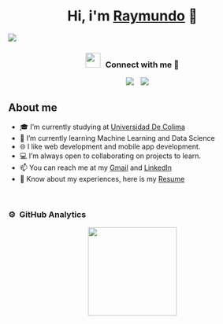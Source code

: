 <div align="center">
<h1 align="center">Hi, i'm <a href="https://www.linkedin.com/in/raymundo-ramirez-gomez-dev">Raymundo</a> 👋</h1>
</div>

<img src="https://i.imgur.com/5frtIn8.jpeg">

<h3 align="center" > <img src="https://media.giphy.com/media/iY8CRBdQXODJSCERIr/giphy.gif" width="30" height="30" style="margin-right: 10px;">Connect with me 🤝 </h3>

<div align="center" class="icons-social" style="margin-left: 10px;">
    <a style="margin-left: 10px;" target="_blank" href="https://www.linkedin.com/in/raymundo-ramirez-gomez-dev">
        <img src="https://img.icons8.com/doodle/40/000000/linkedin--v2.png"></a>

  <a style="margin-left: 10px;" target="_blank" href="https://www.instagram.com/its___ray___">
        <img src="https://img.icons8.com/doodle/40/000000/instagram-new--v2.png"></a>
</div>

## About me
- 🎓 I’m currently studying at [Universidad De Colima](https://www.ucol.mx)
- 🌱 I’m currently learning Machine Learning and Data Science
- 🌐 I like web development and mobile app development.
- 💻 I’m always open to collaborating on projects to learn.
- 📫 You can reach me at my <a href="mailto:rayrg02@gmail.com">Gmail</a> and [LinkedIn](https://www.linkedin.com/in/raymundo-ramirez-gomez-dev)
- 📄 Know about my experiences, here is my [Resume](proximamente)


<br>

### ⚙️ &nbsp;GitHub Analytics
<p align="center">
<a href="https://github.com/RayRG-Dev">
  <img height="180em" src="https://github-readme-stats-eight-theta.vercel.app/api/top-langs/?username=RayRG-Dev&layout=compact&langs_count=8&theme=algolia"/>
</a>
</p>
